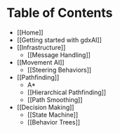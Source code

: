 # Table of Contents

* [[Home]]
* [[Getting started with gdxAI]]
* [[Infrastructure]]
  - [[Message Handling]]
* [[Movement AI]]
  - [[Steering Behaviors]]
* [[Pathfinding]]
  - A*
  - [[Hierarchical Pathfinding]]
  - [[Path Smoothing]]
* [[Decision Making]]
  - [[State Machine]]
  - [[Behavior Trees]]